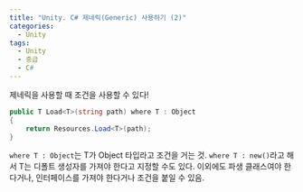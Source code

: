 ```yaml
---
title: "Unity. C# 제네릭(Generic) 사용하기 (2)"
categories:
  - Unity
tags:
  - Unity
  - 중급
  - C#
---
```




제네릭을 사용할 때 조건을 사용할 수 있다!



```c#
public T Load<T>(string path) where T : Object
{
    return Resources.Load<T>(path);
}
```



`where T : Object`는 T가 Object 타입라고 조건을 거는 것. `where T : new()`라고 해서 T는 디폴트 생성자를 가져야 한다고 지정할 수도 있다. 이외에도 파생 클래스여야 한다거나, 인터페이스를 가져야 한다거나 조건을 붙일 수 있음.
